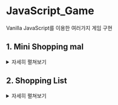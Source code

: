 # JavaScript_Game
Vanilla JavaScript를 이용한 여러가지 게임 구현


## 1. Mini Shopping mal 

<details>
    <summary>자세히 펼쳐보기</summary>
  
## Stack
-HTML, CSS, Vanilla JS

## 기간
-2020.8.19 ~ 2020.8.24

## 주요 기능

### 1. 동적으로 데이터 JSON 받아서 출력 (fetch 를 사용해 받아온 후 innerHTML (map, join)을 사용해 화면에 출력.) )
![image](https://user-images.githubusercontent.com/36908476/90984093-e6a69080-e5ad-11ea-8529-3df41e3e88bb.png)

### 2. filter로 원하는 data만 출력 (클릭시 type, color별로 출력) 
![image](https://user-images.githubusercontent.com/36908476/90984177-57e64380-e5ae-11ea-98f4-835f4519cb2f.png)
![image](https://user-images.githubusercontent.com/36908476/90984182-5c126100-e5ae-11ea-9e31-518915a89833.png)
  
</details>


## 2. Shopping List

<details>
    <summary>자세히 펼쳐보기</summary>
  
## Stack
-HTML, CSS, Vanilla JS

## 기간
-2020.8.28 ~ 2020.8.29

## 주요 기능

### 1. 입력창에 엔터키 혹은 플러스 버튼을 클릭했을 때 item list에 추가
![image](https://user-images.githubusercontent.com/36908476/91638592-8c914980-ea4b-11ea-96ad-4a2429d32971.png)

### 2. item list에서 삭제 버튼을 눌렀을 경우 List에서 삭제
  ![image](https://user-images.githubusercontent.com/36908476/91638604-a3d03700-ea4b-11ea-810c-f530d5e9818d.png)
![image](https://user-images.githubusercontent.com/36908476/91638627-c3675f80-ea4b-11ea-8c53-2a6b21ff148a.png)

</details>
